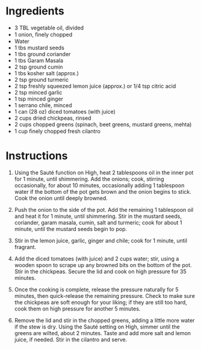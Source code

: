 # Ingredients

- 3 TBL vegetable oil, divided
- 1 onion, ﬁnely chopped
- Water
- 1 tbs mustard seeds
- 1 tbs ground coriander
- 1 tbs Garam Masala
- 2 tsp ground cumin
- 1 tbs kosher salt (approx.)
- 2 tsp ground turmeric
- 2 tsp freshly squeezed lemon juice (approx.) or 1/4 tsp citric acid
- 2 tsp minced garlic
- 1 tsp minced ginger
- 1 serrano chile, minced
- 1 can (28 oz) diced tomatoes (with juice)
- 2 cups dried chickpeas, rinsed
- 2 cups chopped greens (spinach, beet greens, mustard greens, mehta)
- 1 cup ﬁnely chopped fresh cilantro

# Instructions

1. Using the Sauté function on High, heat 2 tablespoons oil in the inner pot for 1 minute, until shimmering. Add the onions; cook, stirring occasionally, for about 10 minutes, occasionally adding 1 tablespoon water if the bottom of the pot gets brown and the onion begins to stick. Cook the onion until deeply browned.

2. Push the onion to the side of the pot. Add the remaining 1 tablespoon oil and heat it for 1 minute, until shimmering. Stir in the mustard seeds, coriander, garam masala, cumin, salt and turmeric; cook for about 1 minute, until the mustard seeds begin to pop. 

3. Stir in the lemon juice, garlic, ginger and chile; cook for 1 minute, until fragrant.

4. Add the diced tomatoes (with juice) and 2 cups water; stir, using a wooden spoon to scrape up any browned bits on the bottom of the pot. Stir in the chickpeas. Secure the lid and cook on high pressure for 35 minutes.

5. Once the cooking is complete, release the pressure naturally for 5 minutes, then quick-release the remaining pressure. Check to make sure the chickpeas are soft enough for your liking; if they are still too hard, cook them on high pressure for another 5 minutes.

6. Remove the lid and stir in the chopped greens, adding a little more water if the stew is dry. Using the Sauté setting on High, simmer until the greens are wilted, about 2 minutes. Taste and add more salt and lemon juice, if needed. Stir in the cilantro and serve.
